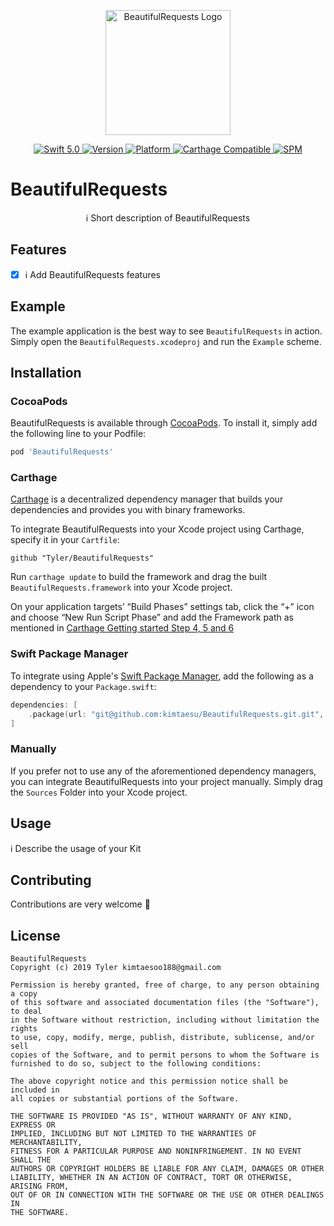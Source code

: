 <p align="center">
   <img width="200" src="https://raw.githubusercontent.com/SvenTiigi/SwiftKit/gh-pages/readMeAssets/SwiftKitLogo.png" alt="BeautifulRequests Logo">
</p>

<p align="center">
   <a href="https://developer.apple.com/swift/">
      <img src="https://img.shields.io/badge/Swift-5.0-orange.svg?style=flat" alt="Swift 5.0">
   </a>
   <a href="http://cocoapods.org/pods/BeautifulRequests">
      <img src="https://img.shields.io/cocoapods/v/BeautifulRequests.svg?style=flat" alt="Version">
   </a>
   <a href="http://cocoapods.org/pods/BeautifulRequests">
      <img src="https://img.shields.io/cocoapods/p/BeautifulRequests.svg?style=flat" alt="Platform">
   </a>
   <a href="https://github.com/Carthage/Carthage">
      <img src="https://img.shields.io/badge/Carthage-compatible-4BC51D.svg?style=flat" alt="Carthage Compatible">
   </a>
   <a href="https://github.com/apple/swift-package-manager">
      <img src="https://img.shields.io/badge/Swift%20Package%20Manager-compatible-brightgreen.svg" alt="SPM">
   </a>
</p>

# BeautifulRequests

<p align="center">
ℹ️ Short description of BeautifulRequests
</p>

## Features

- [x] ℹ️ Add BeautifulRequests features

## Example

The example application is the best way to see `BeautifulRequests` in action. Simply open the `BeautifulRequests.xcodeproj` and run the `Example` scheme.

## Installation

### CocoaPods

BeautifulRequests is available through [CocoaPods](http://cocoapods.org). To install
it, simply add the following line to your Podfile:

```bash
pod 'BeautifulRequests'
```

### Carthage

[Carthage](https://github.com/Carthage/Carthage) is a decentralized dependency manager that builds your dependencies and provides you with binary frameworks.

To integrate BeautifulRequests into your Xcode project using Carthage, specify it in your `Cartfile`:

```ogdl
github "Tyler/BeautifulRequests"
```

Run `carthage update` to build the framework and drag the built `BeautifulRequests.framework` into your Xcode project. 

On your application targets’ “Build Phases” settings tab, click the “+” icon and choose “New Run Script Phase” and add the Framework path as mentioned in [Carthage Getting started Step 4, 5 and 6](https://github.com/Carthage/Carthage/blob/master/README.md#if-youre-building-for-ios-tvos-or-watchos)

### Swift Package Manager

To integrate using Apple's [Swift Package Manager](https://swift.org/package-manager/), add the following as a dependency to your `Package.swift`:

```swift
dependencies: [
    .package(url: "git@github.com:kimtaesu/BeautifulRequests.git.git", from: "1.0.0")
]
```

### Manually

If you prefer not to use any of the aforementioned dependency managers, you can integrate BeautifulRequests into your project manually. Simply drag the `Sources` Folder into your Xcode project.

## Usage

ℹ️ Describe the usage of your Kit

## Contributing
Contributions are very welcome 🙌

## License

```
BeautifulRequests
Copyright (c) 2019 Tyler kimtaesoo188@gmail.com

Permission is hereby granted, free of charge, to any person obtaining a copy
of this software and associated documentation files (the "Software"), to deal
in the Software without restriction, including without limitation the rights
to use, copy, modify, merge, publish, distribute, sublicense, and/or sell
copies of the Software, and to permit persons to whom the Software is
furnished to do so, subject to the following conditions:

The above copyright notice and this permission notice shall be included in
all copies or substantial portions of the Software.

THE SOFTWARE IS PROVIDED "AS IS", WITHOUT WARRANTY OF ANY KIND, EXPRESS OR
IMPLIED, INCLUDING BUT NOT LIMITED TO THE WARRANTIES OF MERCHANTABILITY,
FITNESS FOR A PARTICULAR PURPOSE AND NONINFRINGEMENT. IN NO EVENT SHALL THE
AUTHORS OR COPYRIGHT HOLDERS BE LIABLE FOR ANY CLAIM, DAMAGES OR OTHER
LIABILITY, WHETHER IN AN ACTION OF CONTRACT, TORT OR OTHERWISE, ARISING FROM,
OUT OF OR IN CONNECTION WITH THE SOFTWARE OR THE USE OR OTHER DEALINGS IN
THE SOFTWARE.
```
